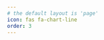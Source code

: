 ```yaml
---
# the default layout is 'page'
icon: fas fa-chart-line
order: 3
---
```


<!-- > Add Markdown syntax content to file `_tabs/about.md`{: .filepath } and it will show up on this page.
{: .prompt-tip } -->
